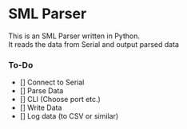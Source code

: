 # SML Parser
This is an SML Parser written in Python.   
It reads the data from Serial and output parsed data

### To-Do
- [] Connect to Serial
- [] Parse Data
- [] CLI (Choose port etc.)
- [] Write Data
- [] Log data (to CSV or similar)
